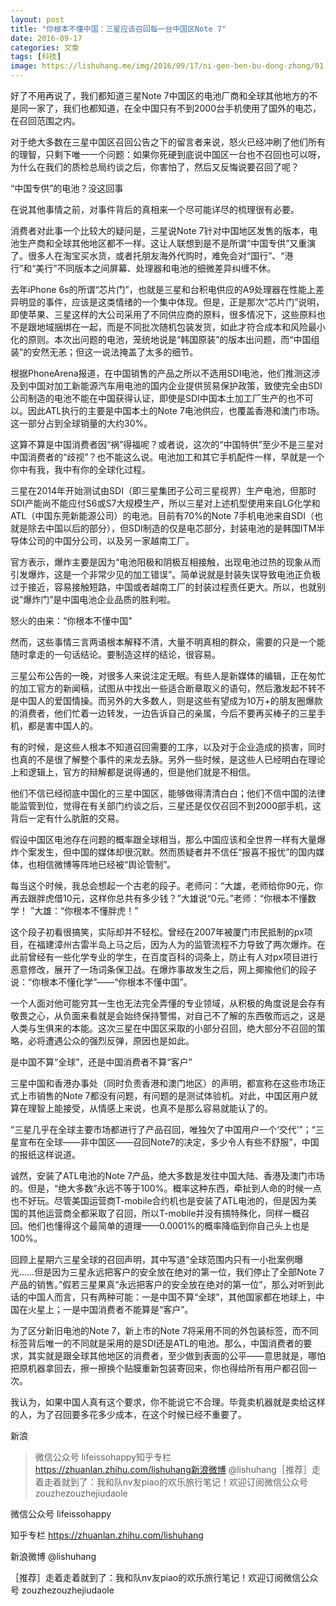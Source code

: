 ```yaml
---
layout: post
title: "你根本不懂中国：三星应该召回每一台中国区Note 7"
date: 2016-09-17
categories: 文章
tags: [科技]
image: https://lishuhang.me/img/2016/09/17/ni-gen-ben-bu-dong-zhong/01.png
---
```


好了不用再说了，我们都知道三星Note 7中国区的电池厂商和全球其他地方的不是同一家了，我们也都知道，在全中国只有不到2000台手机使用了国外的电芯，在召回范围之内。

对于绝大多数在三星中国区召回公告之下的留言者来说，怒火已经冲刷了他们所有的理智，只剩下唯一一个问题：如果你死硬到底说中国区一台也不召回也可以呀，为什么在我们的质检总局约谈之后，你害怕了，然后又反悔说要召回了呢？

“中国专供”的电池？没这回事

在说其他事情之前，对事件背后的真相来一个尽可能详尽的梳理很有必要。

消费者对此事一个比较大的疑问是，三星说Note 7针对中国地区发售的版本，电池生产商和全球其他地区都不一样。这让人联想到是不是所谓“中国专供”又重演了。很多人在淘宝买水货，或者托朋友海外代购时，难免会对“国行”、“港行”和“美行”不同版本之间屏幕、处理器和电池的细微差异纠缠不休。

去年iPhone 6s的所谓“芯片门”，也就是三星和台积电供应的A9处理器在性能上差异明显的事件，应该是这类情绪的一个集中体现。但是，正是那次“芯片门”说明，即使苹果、三星这样的大公司采用了不同供应商的原料，很多情况下，这些原料也不是跟地域捆绑在一起，而是不同批次随机包装发货，如此才符合成本和风险最小化的原则。本次出问题的电池，笼统地说是“韩国原装”的版本出问题，而“中国组装”的安然无恙；但这一说法掩盖了太多的细节。

根据PhoneArena报道，在中国销售的产品之所以不选用SDI电池，他们推测这涉及到中国对加工新能源汽车用电池的国内企业提供贸易保护政策，致使完全由SDI公司制造的电池不能在中国获得认证，即使是SDI中国本土加工厂生产的也不可以。因此ATL执行的主要是中国本土的Note 7电池供应，也覆盖香港和澳门市场。这一部分占到全球销量的大约30%。

这算不算是中国消费者因“祸”得福呢？或者说，这次的“中国特供”至少不是三星对中国消费者的“歧视”？也不能这么说。电池加工和其它手机配件一样，早就是一个你中有我，我中有你的全球化过程。

三星在2014年开始测试由SDI（即三星集团子公司三星视界）生产电池，但那时SDI产能尚不能应付S6或S7大规模生产，所以三星对上述机型使用来自LG化学和ATL（中国东莞新能源公司）的电池。目前有70%的Note 7手机电池来自SDI（也就是除去中国以后的部分），但SDI制造的仅是电芯部分，封装电池的是韩国ITM半导体公司的中国分公司，以及另一家越南工厂。

官方表示，爆炸主要是因为“电池阳极和阴极互相接触，出现电池过热的现象从而引发爆炸，这是一个非常少见的加工错误”。简单说就是封装失误导致电池正负极过于接近，容易接触短路，中国或者越南工厂的封装过程责任更大。所以，也就别说“爆炸门”是中国电池企业品质的胜利啦。

怒火的由来：“你根本不懂中国”

然而，这些事情三言两语根本解释不清，大量不明真相的群众，需要的只是一个能随时拿走的一句话结论。要制造这样的结论，很容易。

三星公布公告的一晚，对很多人来说注定无眠。有些人是新媒体的编辑，正在匆忙的加工官方的新闻稿，试图从中找出一些适合断章取义的语句，然后激发起不转不是中国人的爱国情操。而另外的大多数人，则是这些有望成为10万+的朋友圈爆款的消费者，他们忙着一边转发，一边告诉自己的亲属，今后不要再买棒子的三星手机，都是害中国人的。

有的时候，是这些人根本不知道召回需要的工序，以及对于企业造成的损害，同时也真的不是很了解整个事件的来龙去脉。另外一些时候，是这些人已经明白在理论上和逻辑上，官方的辩解都是说得通的，但是他们就是不相信。

他们不信已经彻底中国化的三星中国区，能够做得清清白白；他们不信中国的法律能监管到位，觉得在有关部门约谈之后，三星还是仅仅召回不到2000部手机，这背后一定有什么肮脏的交易。

假设中国区电池存在问题的概率跟全球相当，那么中国应该和全世界一样有大量爆炸个案发生，但中国的媒体却很沉默。然而质疑者并不信任“报喜不报忧”的国内媒体，也相信微博等阵地已经被“舆论管制”。

每当这个时候，我总会想起一个古老的段子。老师问：“大雄，老师给你90元，你再去跟胖虎借10元，这样你总共有多少钱？”大雄说“0元。”老师：“你根本不懂数学！ ”大雄：“你根本不懂胖虎！”

这个段子初看很搞笑，实际却并不轻松。曾经在2007年被厦门市民抵制的px项目，在福建漳州古雷半岛上马之后，因为人为的监管流程不力导致了两次爆炸。在此前曾经有一些化学专业的学生，在百度百科的词条上，防止有人对px项目进行恶意修改，展开了一场词条保卫战。在爆炸事故发生之后，网上揶揄他们的段子说：“你根本不懂化学”——“你根本不懂中国”。

一个人面对他可能穷其一生也无法完全弄懂的专业领域，从积极的角度说是会存有敬畏之心，从负面来看就是会始终保持警惕，对自己不了解的东西敬而远之，这是人类与生俱来的本能。这次三星在中国区采取的小部分召回，绝大部分不召回的策略，必将遭遇公众的强烈反弹，原因也是如此。

是中国不算“全球”，还是中国消费者不算“客户”

三星中国和香港办事处（同时负责香港和澳门地区）的声明，都宣称在这些市场正式上市销售的Note 7都没有问题，有问题的是测试体验机。对此，中国区用户就算在理智上能接受，从情感上来说，也真不是那么容易就能认了的。

“三星几乎在全球主要市场都进行了产品召回，唯独欠了中国用户一个‘交代’”；“三星宣布在全球——非中国区——召回Note7的决定，多少令人有些不舒服”，中国的报纸这样说道。

诚然，安装了ATL电池的Note 7产品，绝大多数是发往中国大陆、香港及澳门市场的。但是，“绝大多数”永远不等于100%。概率这种东西，牵扯到人命的时候一点也不好玩。尽管美国运营商T-mobile合约机也是安装了ATL电池的，但是因为美国的其他运营商全都采取了召回，所以T-mobile并没有搞特殊化，同样一概召回。他们也懂得这个最简单的道理——0.0001%的概率降临到你自己头上也是100%。

回顾上星期六三星全球的召回声明，其中写道“全球范围内只有一小批案例曝光……但是因为三星永远把客户的安全放在绝对的第一位，我们停止了全部Note 7产品的销售。”假若三星果真“永远把客户的安全放在绝对的第一位”，那么对听到此话的中国人而言，只有两种可能：一是中国不算“全球”，其他国家都在地球上，中国在火星上；一是中国消费者不能算是“客户”。

为了区分新旧电池的Note 7，新上市的Note 7将采用不同的外包装标签，而不同标签背后唯一的不同就是采用的是SDI还是ATL的电池。那么，中国消费者的要求，其实就是跟全球其他地区的消费者，至少做到表面的公平——意思就是，哪怕把原机器拿回去，擦一擦换个贴膜重新包装寄回来，你也得给所有用户都召回一次。

我认为，如果中国人真有这个要求，你不能说它不合理。毕竟卖机器就是卖给这样的人，为了召回要多花多少成本，在这个时候已经不重要了。

新浪

> 微信公众号 lifeissohappy知乎专栏 https://zhuanlan.zhihu.com/lishuhang新浪微博 @lishuhang［推荐］走着走着就到了：我和队nv友piao的欢乐旅行笔记！欢迎订阅微信公众号 zouzhezouzhejiudaole

微信公众号 lifeissohappy

知乎专栏 https://zhuanlan.zhihu.com/lishuhang

新浪微博 @lishuhang

［推荐］走着走着就到了：我和队nv友piao的欢乐旅行笔记！欢迎订阅微信公众号 zouzhezouzhejiudaole